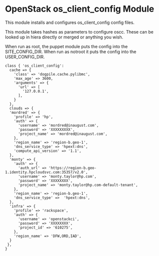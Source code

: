# OpenStack os_client_config Module

This module installs and configures os_client_config config files.

This module takes hashes as parameters to configure oscc. These can be looked up in hiera directly or merged or anything you wish.

When run as root, the puppet module puts the config into the SITE_CONFIG_DIR. When run as notroot it puts the config into the USER_CONFIG_DIR.


```puppet
class { 'os_client_config':
  cache => {
    'class' => 'dogpile.cache.pylibmc',
    'max_age' => 3600,
    'arguments' => {
      'url' => [
        '127.0.0.1',
      ],
    }
  },
  clouds => {
  'mordred' => {
    'profile' => 'hp',
    'auth' => {
      'username' => 'mordred@inaugust.com',
      'password' => 'XXXXXXXXX',
      'project_name' => 'mordred@inaugust.com',
    },
    'region_name' => 'region-b.geo-1',
    'dns_service_type' => 'hpext:dns',
    'compute_api_version' => '1.1',
  },
  'monty' => {
    'auth' => {
      'auth_url' => 'https://region-b.geo-1.identity.hpcloudsvc.com:35357/v2.0',
      'username' => 'monty.taylor@hp.com',
      'password' => 'XXXXXXXX',
      'project_name' => 'monty.taylor@hp.com-default-tenant',
    },
    'region_name' => 'region-b.geo-1',
    'dns_service_type' =>  'hpext:dns',
  },
  'infra' => {
    'profile' => 'rackspace',
    'auth' => {
      'username' => 'openstackci',
      'password' => 'XXXXXXXX',
      'project_id' => '610275',
    },
    'region_name' => 'DFW,ORD,IAD',
  }
 },
}
```

